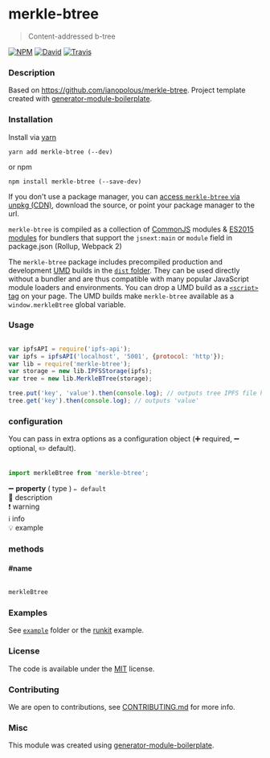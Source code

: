 # merkle-btree

> Content-addressed b-tree

[![NPM](https://img.shields.io/npm/v/merkle-btree.svg?style=flat-square)](https://www.npmjs.com/package/merkle-btree)
[![David](https://img.shields.io/david/mmalmi/merkle-btree.svg?style=flat-square)](https://david-dm.org/mmalmi/merkle-btree)
[![Travis](https://img.shields.io/travis/mmalmi/merkle-btree/master.svg?style=flat-square)](https://travis-ci.org/mmalmi/merkle-btree)

### Description
Based on https://github.com/ianopolous/merkle-btree. Project template created with [generator-module-boilerplate](https://github.com/duivvv/generator-module-boilerplate).

### Installation

Install via [yarn](https://github.com/yarnpkg/yarn)

	yarn add merkle-btree (--dev)

or npm

	npm install merkle-btree (--save-dev)


If you don't use a package manager, you can [access `merkle-btree` via unpkg (CDN)](https://unpkg.com/merkle-btree/), download the source, or point your package manager to the url.

`merkle-btree` is compiled as a collection of [CommonJS](http://webpack.github.io/docs/commonjs.html) modules & [ES2015 modules](http://www.2ality.com/2014/09/es6-modules-final.html) for bundlers that support the `jsnext:main` or `module` field in package.json (Rollup, Webpack 2)

The `merkle-btree` package includes precompiled production and development [UMD](https://github.com/umdjs/umd) builds in the [`dist` folder](https://unpkg.com/merkle-btree/dist/). They can be used directly without a bundler and are thus compatible with many popular JavaScript module loaders and environments. You can drop a UMD build as a [`<script>` tag](https://unpkg.com/merkle-btree) on your page. The UMD builds make `merkle-btree` available as a `window.merkleBtree` global variable.

### Usage

```js

var ipfsAPI = require('ipfs-api');
var ipfs = ipfsAPI('localhost', '5001', {protocol: 'http'});
var lib = require('merkle-btree');
var storage = new lib.IPFSStorage(ipfs);
var tree = new lib.MerkleBTree(storage);

tree.put('key', 'value').then(console.log); // outputs tree IPFS file hash after inserting key
tree.get('key').then(console.log); // outputs 'value'

```

### configuration

You can pass in extra options as a configuration object (➕ required, ➖ optional, ✏️ default).

```js

import merkleBtree from 'merkle-btree';

```

➖ **property** ( type ) ` ✏️ default `
<br/> 📝 description
<br/> ❗️ warning
<br/> ℹ️ info
<br/> 💡 example

### methods

#### #name

```js

merkleBtree

```

### Examples

See [`example`](example/script.js) folder or the [runkit](https://runkit.com/mmalmi/merkle-btree) example.

### License

The code is available under the [MIT](LICENSE) license.

### Contributing

We are open to contributions, see [CONTRIBUTING.md](CONTRIBUTING.md) for more info.

### Misc

This module was created using [generator-module-boilerplate](https://github.com/duivvv/generator-module-boilerplate).
